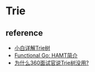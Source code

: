 # Trie

## reference

- [小白详解Trie树](https://segmentfault.com/a/1190000008877595)
- [Functional Go: HAMT简介](https://www.io-meter.com/2016/11/06/functional-go-intro-to-hamt/)
- [为什么360面试官说Trie树没用?](https://www.zhihu.com/question/27168319)